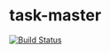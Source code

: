 task-master
===========
[![Build Status](https://travis-ci.org/shrutijalewar/task-master.svg)](https://travis-ci.org/shrutijalewar/task-master)
